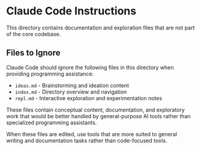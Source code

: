 # Claude Code Instructions

This directory contains documentation and exploration files that are not part of the core codebase.

## Files to Ignore

Claude Code should ignore the following files in this directory when providing programming assistance:

- `ideas.md` - Brainstorming and ideation content
- `index.md` - Directory overview and navigation
- `repl.md` - Interactive exploration and experimentation notes

These files contain conceptual content, documentation, and exploratory work that would be better handled by general-purpose AI tools rather than specialized programming assistants.

When these files are edited, use tools that are more suited to general writing and documentation tasks rather than code-focused tools.
